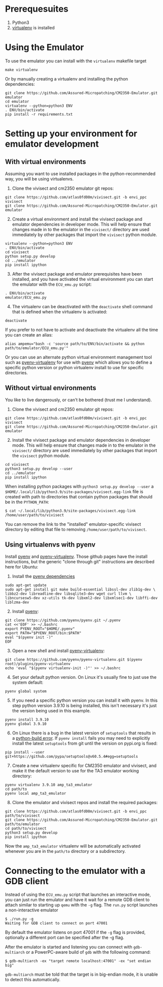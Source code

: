 # Prerequesuites
1. Python3
2. [virtualenv](https://pypi.org/project/virtualenv/) is installed

# Using the Emulator
To use the emulator you can install with the `virtualenv` makefile target
```
make virtualenv
```

Or by manually creating a virtualenv and installing the python dependencies:
```
git clone https://github.com/Assured-Micropatching/CM2350-Emulator.git emulator
cd emulator
virtualenv --python=python3 ENV
. ENV/bin/activate
pip install -r requirements.txt
```

# Setting up your environment for emulator development
## With virtual environments
Assuming you want to use installed packages in the python-recommended way, you
will be using virtualenvs.

1. Clone the vivisect and cm2350 emulator git repos:
```
git clone https://github.com/atlas0fd00m/vivisect.git -b envi_ppc vivisect
git clone https://github.com/Assured-Micropatching/CM2350-Emulator.git emulator
```

2. Create a virtual environment and install the vivisect package and emulator
   dependencies in developer mode.  This will help ensure that changes made in
   to the emulator in the `vivisect/` directory are used immediately by other
   packages that import the `vivisect` python module.
```
virtualenv --python=python3 ENV
. ENV/bin/activate
cd vivisect
python setup.py develop
cd ../emulator
pip install ipython
```

3. After the vivisect package and emulator prerequisites have been installed,
   and you have activated the virtual environment you can start the emulator
   with the `ECU_emu.py` script:
```
. ENV/bin/activate
emulator/ECU_emu.py
```

4. The virtualenv can be deactivated with the `deactivate` shell command that is
   defined when the virtualenv is activated:
```
deactivate
```

If you prefer to not have to activate and deactivate the virtualenv all the time
you can create an alias:
```
alias ampemu="bash -c 'source path/to/ENV/bin/activate && python path/to/emulator/ECU_emu.py'"
```
Or you can use an alternate python virtual environment management tool such as
[pyenv-virtualenv](https://github.com/pyenv/pyenv-virtualenv) for use with
[pyenv](https://github.com/pyenv/pyenv) which allows you to define a specific
python version or python virtualenv install to use for specific directories.

## Without virtual environments
You like to live dangerously, or can't be bothered (trust me I understand).

1. Clone the vivisect and cm2350 emulator git repos:
```
git clone https://github.com/atlas0fd00m/vivisect.git -b envi_ppc vivisect
git clone https://github.com/Assured-Micropatching/CM2350-Emulator.git emulator
```

2. Install the vivisect package and emulator dependencies in developer mode.
   This will help ensure that changes made in to the emulator in the `vivisect/`
   directory are used immediately by other packages that import the `vivisect`
   python module.
```
cd vivisect
python3 setup.py develop --user
cd ../emulator
pip install ipython
```

When installing python packages with `python3 setup.py develop --user` a
`$HOME/.local/lib/python3.9/site-packages/vivisect.egg-link` file is created with
path to directories that contain python packages that should be in the
`PYTHON_PATH`:
```
$ cat ~/.local/lib/python3.9/site-packages/vivisect.egg-link
/home/user/path/to/vivisect
```

You can remove the link to the "installed" emulator-specific vivisect directory
by editing that file to removing `/home/user/path/to/vivisect`.

## Using virtualenvs with pyenv
Install [pyenv](https://github.com/pyenv/pyenv) and
[pyenv-virtualenv](https://github.com/pyenv/pyenv-virtualenv).  Those github
pages have the install instructions, but the generic "clone through git"
instructions are described here for Ubuntu:
1. Install the [pyenv dependencies](https://github.com/pyenv/pyenv/wiki#suggested-build-environment)
```
sudo apt-get update
sudo apt-get install git make build-essential libssl-dev zlib1g-dev \
libbz2-dev libreadline-dev libsqlite3-dev wget curl llvm \
libncursesw5-dev xz-utils tk-dev libxml2-dev libxmlsec1-dev libffi-dev liblzma-dev
```
2. Install [pyenv](https://github.com/pyenv/pyenv):
```
git clone https://github.com/pyenv/pyenv.git ~/.pyenv
cat <<'EOF' >> ~/.bashrc
export PYENV_ROOT="$HOME/.pyenv"
export PATH="$PYENV_ROOT/bin:$PATH"
eval "$(pyenv init -)"
EOF
```
3. Open a new shell and install [pyenv-virtualenv](https://github.com/pyenv/pyenv-virtualenv):
```
git clone https://github.com/pyenv/pyenv-virtualenv.git $(pyenv root)/plugins/pyenv-virtualenv
echo 'eval "$(pyenv virtualenv-init -)"' >> ~/.bashrc
```
4. Set your default python version.  On Linux it's usually fine to just use the
   system default:
```
pyenv global system
```
5. If you need a specific python version you can install it with pyenv.  In this
   step python version 3.9.10 is being installed, this isn't necessary it's
   just the version being used in this example.
```
pyenv install 3.9.10
pyenv global 3.9.10
```
6. On Linux there is a bug in the latest version of `setuptools` that results in
   a [python-build error](https://github.com/pyenv/pyenv/issues/2202).  If
   `pyenv install` fails you may need to explicitly install the latest
   `setuptools` from git until the version on pypi.org is fixed:
```
pip install --user git+https://github.com/pypa/setuptools@v60.5.4#egg=setuptools
```
7. Create a new virtualenv specific for CM2350 emulator and vivisect, and make
   it the default version to use for the TA3 emulator working directory:
```
pyenv virtualenv 3.9.10 amp_ta3_emulator
cd path/to
pyenv local amp_ta3_emulator
```
8. Clone the emulator and vivisect repos and install the required packages:
```
git clone https://github.com/atlas0fd00m/vivisect.git -b envi_ppc
path/to/vivisect
git clone https://github.com/Assured-Micropatching/CM2350-Emulator.git path/to/emulator
cd path/to/vivisect
python3 setup.py develop
pip install ipython
```
Now the `amp_ta3_emulator` virtualenv will be automatically activated whenever you are in the `path/to` directory or a subdirectory.

# Connecting to the emulator with a GDB client

Instead of using the `ECU_emu.py` script that launches an interactive mode, you
can just run the emulator and have it wait for a remote GDB client to attach
similar to starting up `qemu` with the `-g` flag. The `run.py` script launches a
non-interactive emulator
```
$ ./run.py -g
Waiting for GDB client to connect on port 47001
```

By default the emulator listens on port 47001 if the `-g` flag is provided,
optionally a different port can be specified after the -g flag.

After the emulator is started and listening you can connect with
`gdb-multiarch` or a PowerPC-aware build of `gdb` with the following command:
```
$ gdb-multiarch -ex "target remote localhost:47001" -ex "set endian big"
```

`gdb-multiarch` must be told that the target is in big-endian mode, it is unable
to detect this automatically.
